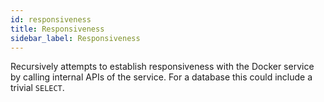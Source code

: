 ```yaml
---
id: responsiveness
title: Responsiveness
sidebar_label: Responsiveness
---
```


Recursively attempts to establish responsiveness with the Docker service by calling internal APIs of the service. For a database this could include a trivial `SELECT`.
